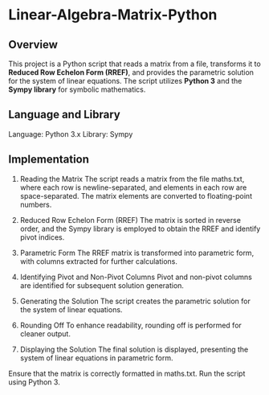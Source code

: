 <h1>Linear-Algebra-Matrix-Python</h1> 

<h2>Overview</h2>
This project is a Python script that reads a matrix from a file, transforms it to <b>Reduced Row Echelon Form (RREF)</b>, and provides the parametric solution for the system of linear equations. The script utilizes <b>Python 3</b> and the <b>Sympy library</b> for symbolic mathematics.

<h2>Language and Library</h2>
Language: Python 3.x
Library: Sympy

<h2>Implementation</h2>

1. Reading the Matrix
The script reads a matrix from the file maths.txt, where each row is newline-separated, and elements in each row are space-separated. The matrix elements are converted to floating-point numbers.

2. Reduced Row Echelon Form (RREF)
The matrix is sorted in reverse order, and the Sympy library is employed to obtain the RREF and identify pivot indices.

4. Parametric Form
The RREF matrix is transformed into parametric form, with columns extracted for further calculations.

5. Identifying Pivot and Non-Pivot Columns
Pivot and non-pivot columns are identified for subsequent solution generation.

6. Generating the Solution
The script creates the parametric solution for the system of linear equations.

7. Rounding Off
To enhance readability, rounding off is performed for cleaner output.

8. Displaying the Solution
The final solution is displayed, presenting the system of linear equations in parametric form.

Ensure that the matrix is correctly formatted in maths.txt.
Run the script using Python 3.
